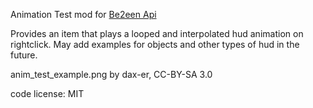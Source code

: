 Animation Test mod for [Be2een Api](https://content.minetest.net/packages/_gianpy_/api_be2een/)

Provides an item that plays a looped and interpolated hud animation on rightclick. May add examples for objects and other types of hud in the future.

anim_test_example.png by dax-er, CC-BY-SA 3.0

code license: MIT